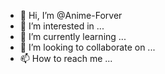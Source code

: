 - 👋 Hi, I’m @Anime-Forver
- 👀 I’m interested in ...
- 🌱 I’m currently learning ...
- 💞️ I’m looking to collaborate on ...
- 📫 How to reach me ...

<!---
Anime-Forver/Anime-Forver is a ✨ special ✨ repository because its `README.md` (this file) appears on your GitHub profile.
You can click the Preview link to take a look at your changes.
--->
